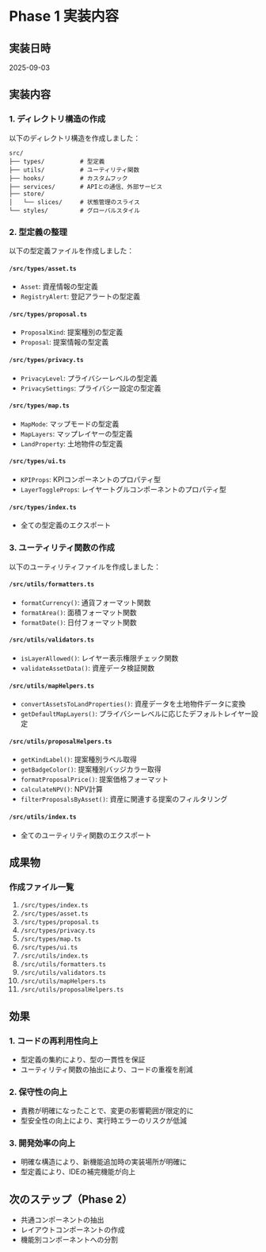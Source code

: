 # Phase 1 実装内容

## 実装日時
2025-09-03

## 実装内容

### 1. ディレクトリ構造の作成
以下のディレクトリ構造を作成しました：

```
src/
├── types/          # 型定義
├── utils/          # ユーティリティ関数
├── hooks/          # カスタムフック
├── services/       # APIとの通信、外部サービス
├── store/
│   └── slices/     # 状態管理のスライス
└── styles/         # グローバルスタイル
```

### 2. 型定義の整理
以下の型定義ファイルを作成しました：

#### `/src/types/asset.ts`
- `Asset`: 資産情報の型定義
- `RegistryAlert`: 登記アラートの型定義

#### `/src/types/proposal.ts`
- `ProposalKind`: 提案種別の型定義
- `Proposal`: 提案情報の型定義

#### `/src/types/privacy.ts`
- `PrivacyLevel`: プライバシーレベルの型定義
- `PrivacySettings`: プライバシー設定の型定義

#### `/src/types/map.ts`
- `MapMode`: マップモードの型定義
- `MapLayers`: マップレイヤーの型定義
- `LandProperty`: 土地物件の型定義

#### `/src/types/ui.ts`
- `KPIProps`: KPIコンポーネントのプロパティ型
- `LayerToggleProps`: レイヤートグルコンポーネントのプロパティ型

#### `/src/types/index.ts`
- 全ての型定義のエクスポート

### 3. ユーティリティ関数の作成
以下のユーティリティファイルを作成しました：

#### `/src/utils/formatters.ts`
- `formatCurrency()`: 通貨フォーマット関数
- `formatArea()`: 面積フォーマット関数
- `formatDate()`: 日付フォーマット関数

#### `/src/utils/validators.ts`
- `isLayerAllowed()`: レイヤー表示権限チェック関数
- `validateAssetData()`: 資産データ検証関数

#### `/src/utils/mapHelpers.ts`
- `convertAssetsToLandProperties()`: 資産データを土地物件データに変換
- `getDefaultMapLayers()`: プライバシーレベルに応じたデフォルトレイヤー設定

#### `/src/utils/proposalHelpers.ts`
- `getKindLabel()`: 提案種別ラベル取得
- `getBadgeColor()`: 提案種別バッジカラー取得
- `formatProposalPrice()`: 提案価格フォーマット
- `calculateNPV()`: NPV計算
- `filterProposalsByAsset()`: 資産に関連する提案のフィルタリング

#### `/src/utils/index.ts`
- 全てのユーティリティ関数のエクスポート

## 成果物

### 作成ファイル一覧
1. `/src/types/index.ts`
2. `/src/types/asset.ts`
3. `/src/types/proposal.ts`
4. `/src/types/privacy.ts`
5. `/src/types/map.ts`
6. `/src/types/ui.ts`
7. `/src/utils/index.ts`
8. `/src/utils/formatters.ts`
9. `/src/utils/validators.ts`
10. `/src/utils/mapHelpers.ts`
11. `/src/utils/proposalHelpers.ts`

## 効果

### 1. コードの再利用性向上
- 型定義の集約により、型の一貫性を保証
- ユーティリティ関数の抽出により、コードの重複を削減

### 2. 保守性の向上
- 責務が明確になったことで、変更の影響範囲が限定的に
- 型安全性の向上により、実行時エラーのリスクが低減

### 3. 開発効率の向上
- 明確な構造により、新機能追加時の実装場所が明確に
- 型定義により、IDEの補完機能が向上

## 次のステップ（Phase 2）
- 共通コンポーネントの抽出
- レイアウトコンポーネントの作成
- 機能別コンポーネントへの分割